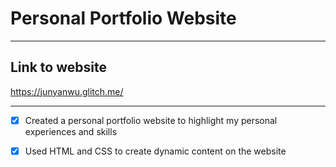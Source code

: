 # Personal Portfolio Website

-------------------

## Link to website
https://junyanwu.glitch.me/

-------------------

- [X] Created a personal portfolio website to highlight my personal experiences and skills
- [X] Used HTML and CSS to create dynamic content on the website
   
